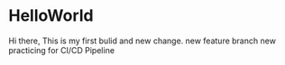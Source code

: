 # HelloWorld


Hi there, This is my first bulid and new change.
new feature branch
new
practicing for CI/CD Pipeline
